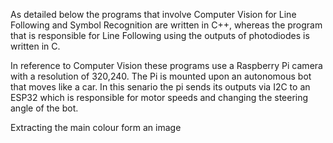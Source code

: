 As detailed below the programs that involve Computer Vision for Line Following and Symbol Recognition are written in C++, whereas the program that is responsible for Line Following 
using the outputs of photodiodes is written in C. 

In reference to Computer Vision these programs use a Raspberry Pi camera with a resolution of 320,240. The Pi is mounted upon an autonomous bot that moves like a car. In this senario 
the pi sends its outputs via I2C to an ESP32 which is responsible for motor speeds and changing the steering angle of the bot. 

Extracting the main colour form an image
